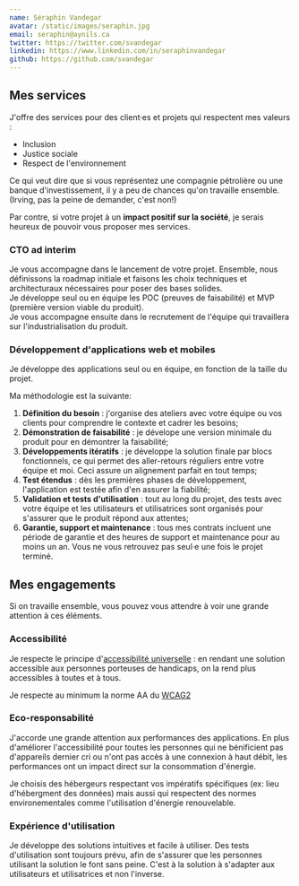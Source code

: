```yaml
---
name: Séraphin Vandegar
avatar: /static/images/seraphin.jpg
email: seraphin@aynils.ca
twitter: https://twitter.com/svandegar
linkedin: https://www.linkedin.com/in/seraphinvandegar
github: https://github.com/svandegar
---
```


## Mes services

J'offre des services pour des client·es et projets qui respectent mes valeurs :

- Inclusion
- Justice sociale
- Respect de l'environnement

Ce qui veut dire que si vous représentez une compagnie pétrolière ou une banque d'investissement, il y a peu de chances qu'on travaille ensemble. (Irving, pas la peine de demander, c'est non!)

Par contre, si votre projet à un **impact positif sur la société**, je serais heureux de pouvoir vous proposer mes services.

### CTO ad interim

Je vous accompagne dans le lancement de votre projet. Ensemble, nous définissons la roadmap initiale et faisons les choix techniques et architecturaux nécessaires pour poser des bases solides.  
Je développe seul ou en équipe les POC (preuves de faisabilité) et MVP (première version viable du produit).  
Je vous accompagne ensuite dans le recrutement de l'équipe qui travaillera sur l'industrialisation du produit.

### Développement d'applications web et mobiles

Je développe des applications seul ou en équipe, en fonction de la taille du projet.

Ma méthodologie est la suivante:

1. **Définition du besoin** : j'organise des ateliers avec votre équipe ou vos clients pour comprendre le contexte et cadrer les besoins;
2. **Démonstration de faisabilité** : je dévelope une version minimale du produit pour en démontrer la faisabilité;
3. **Développements itératifs** : je développe la solution finale par blocs fonctionnels, ce qui permet des aller-retours réguliers entre votre équipe et moi. Ceci assure un alignement parfait en tout temps;
4. **Test étendus** : dès les premières phases de développement, l'application est testée afin d'en assurer la fiabilité;
5. **Validation et tests d'utilisation** : tout au long du projet, des tests avec votre équipe et les utilisateurs et utilisatrices sont organisés pour s'assurer que le produit répond aux attentes;
6. **Garantie, support et maintenance** : tous mes contrats incluent une période de garantie et des heures de support et maintenance pour au moins un an. Vous ne vous retrouvez pas seul·e une fois le projet terminé.

## Mes engagements

Si on travaille ensemble, vous pouvez vous attendre à voir une grande attention à ces éléments.

### Accessibilité

Je respecte le principe d'[accessibilité universelle](https://www.altergo.ca/fr/accessibilite-universelle/quest-ce-que-laccessibilite-universelle/) : en rendant une solution accessible aux personnes porteuses de handicaps, on la rend plus accessibles à toutes et à tous.

Je respecte au minimum la norme AA du [WCAG2](https://www.w3.org/WAI/standards-guidelines/wcag/)

### Eco-responsabilité

J'accorde une grande attention aux performances des applications. En plus d'améliorer l'accessibilité pour toutes les personnes qui ne bénificient pas d'appareils dernier cri ou n'ont pas accès à une connexion à haut débit, les performances ont un impact direct sur la consommation d'énergie.

Je choisis des hébergeurs respectant vos impératifs spécifiques (ex: lieu d'hébergment des données) mais aussi qui respectent des normes environementales comme l'utilisation d'énergie renouvelable.

### Expérience d'utilisation

Je développe des solutions intuitives et facile à utiliser. Des tests d'utilisation sont toujours prévu, afin de s'assurer que les personnes utilisant la solution le font sans peine. C'est à la solution à s'adapter aux utilisateurs et utilisatrices et non l'inverse.
